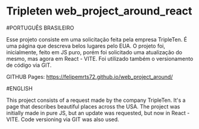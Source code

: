 # Tripleten web_project_around_react

#PORTUGUÊS BRASILEIRO

Esse projeto consiste em uma solicitação feita pela empresa TripleTen. É uma página que descreva belos lugares pelo EUA.
O projeto foi, inicialmente, feito em JS puro, porém foi solicitado uma atualização do mesmo, mas agora em React - VITE.
Foi utilizado também o versionamento de código via GIT.

GITHUB Pages: https://felipemrts72.github.io/web_project_around/

#ENGLISH

This project consists of a request made by the company TripleTen. It's a page that describes beautiful places across the USA.
The project was initially made in pure JS, but an update was requested, but now in React - VITE.
Code versioning via GIT was also used.
